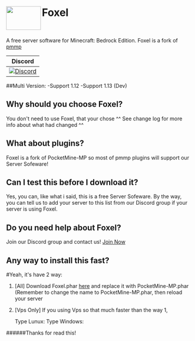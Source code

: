 <h1>Foxel<img src="https://i.ibb.co/VJ8ds1v/abc.png" height="64" width="94" align="left"></img></h1>
<br />

A free server software for Minecraft: Bedrock Edition. Foxel is a fork of [pmmp](https://github.com/pmmp/PocketMine-MP)

| Discord | 
| :---: |
| [![Discord](https://img.shields.io/discord/427472879072968714.svg?style=flat-square&label=discord&colorB=7289da)](https://discord.gg/uK7Qgr4)|

##Multi Version:
-Support 1.12
-Support 1.13 (Dev)
## Why should you choose Foxel?

You don't need to use Foxel, that your chose ^^
See change log for more info about what had changed ^^

## What about plugins?

Foxel is a fork of PocketMine-MP so most of pmmp plugins will support our Server Sofeware!

## Can I test this before I download it?

Yes, you can, like what i said, this is a free Server Sofeware.
By the way, you can tell us to add your server to this list from our Discord group if your server is using Foxel.

## Do you need help about Foxel?
Join our Discord group and contact us!
[Join Now](https://discord.gg/uK7Qgr4)
## Any way to install this fast?
#Yeah, it's have 2 way:
1. [All] Download Foxel.phar [here](https://github.com) and replace it with PocketMine-MP.phar (Remember to change the name to PocketMine-MP.phar, then reload your server
2. [Vps Only] If you using Vps so that much faster than the way 1,
	
	Type Lunux:
	Type Windows:
	
######Thanks for read this!
